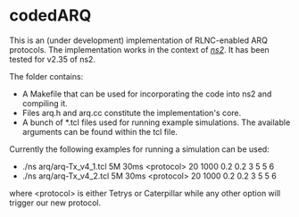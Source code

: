 # codedARQ

This is an (under development) implementation of RLNC-enabled ARQ protocols. The implementation works in the context of [_ns2_](https://www.isi.edu/nsnam/ns/). It has been tested for v2.35 of ns2.

The folder contains:
* A Makefile that can be used for incorporating the code into ns2 and compiling it.
* Files arq.h and arq.cc constitute the implementation's core.
* A bunch of \*.tcl files used for running example simulations. The available arguments can be found within the tcl file.

Currently the following examples for running a simulation can be used:
* ./ns arq/arq-Tx_v4_1.tcl 5M 30ms \<protocol\> 20 1000 0.2 0.2 3 5 5 6
* ./ns arq/arq-Tx_v4_2.tcl 5M 30ms \<protocol\> 20 1000 0.2 0.2 3 5 5 6

where \<protocol\> is either Tetrys or Caterpillar while any other option will trigger our new protocol.
